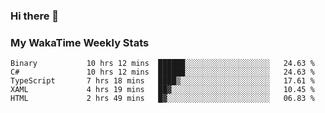 ### Hi there 👋

<!--
**royschrauwen/royschrauwen** is a ✨ _special_ ✨ repository because its `README.md` (this file) appears on your GitHub profile.

Here are some ideas to get you started:

- 🔭 I’m currently working on ...
- 🌱 I’m currently learning ...
- 👯 I’m looking to collaborate on ...
- 🤔 I’m looking for help with ...
- 💬 Ask me about ...
- 📫 How to reach me: ...
- 😄 Pronouns: ...
- ⚡ Fun fact: ...
-->


### My WakaTime Weekly Stats
<!--START_SECTION:waka-->

```text
Binary           10 hrs 12 mins  ██████░░░░░░░░░░░░░░░░░░░   24.63 %
C#               10 hrs 12 mins  ██████░░░░░░░░░░░░░░░░░░░   24.63 %
TypeScript       7 hrs 18 mins   ████▒░░░░░░░░░░░░░░░░░░░░   17.61 %
XAML             4 hrs 19 mins   ██▓░░░░░░░░░░░░░░░░░░░░░░   10.45 %
HTML             2 hrs 49 mins   █▓░░░░░░░░░░░░░░░░░░░░░░░   06.83 %
```

<!--END_SECTION:waka-->
